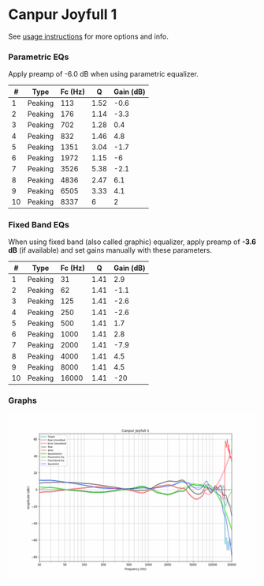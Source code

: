 # Canpur Joyfull 1
See [usage instructions](https://github.com/jaakkopasanen/AutoEq#usage) for more options and info.

### Parametric EQs
Apply preamp of -6.0 dB when using parametric equalizer.

|   # | Type    |   Fc (Hz) |    Q |   Gain (dB) |
|-----|---------|-----------|------|-------------|
|   1 | Peaking |       113 | 1.52 |        -0.6 |
|   2 | Peaking |       176 | 1.14 |        -3.3 |
|   3 | Peaking |       702 | 1.28 |         0.4 |
|   4 | Peaking |       832 | 1.46 |         4.8 |
|   5 | Peaking |      1351 | 3.04 |        -1.7 |
|   6 | Peaking |      1972 | 1.15 |        -6   |
|   7 | Peaking |      3526 | 5.38 |        -2.1 |
|   8 | Peaking |      4836 | 2.47 |         6.1 |
|   9 | Peaking |      6505 | 3.33 |         4.1 |
|  10 | Peaking |      8337 | 6    |         2   |

### Fixed Band EQs
When using fixed band (also called graphic) equalizer, apply preamp of **-3.6 dB** (if available) and set gains manually with these parameters.

|   # | Type    |   Fc (Hz) |    Q |   Gain (dB) |
|-----|---------|-----------|------|-------------|
|   1 | Peaking |        31 | 1.41 |         2.9 |
|   2 | Peaking |        62 | 1.41 |        -1.1 |
|   3 | Peaking |       125 | 1.41 |        -2.6 |
|   4 | Peaking |       250 | 1.41 |        -2.6 |
|   5 | Peaking |       500 | 1.41 |         1.7 |
|   6 | Peaking |      1000 | 1.41 |         2.8 |
|   7 | Peaking |      2000 | 1.41 |        -7.9 |
|   8 | Peaking |      4000 | 1.41 |         4.5 |
|   9 | Peaking |      8000 | 1.41 |         4.5 |
|  10 | Peaking |     16000 | 1.41 |       -20   |

### Graphs
![](./Canpur%20Joyfull%201.png)
